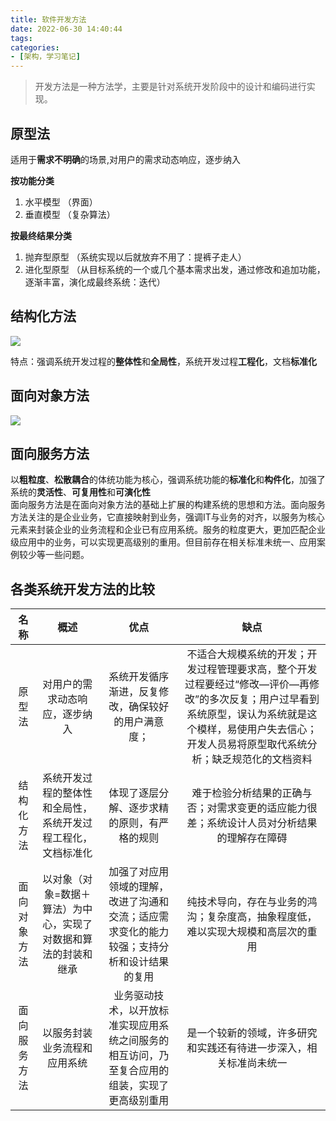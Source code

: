 ```yaml
---
title: 软件开发方法
date: 2022-06-30 14:40:44
tags:
categories:
- [架构，学习笔记]
---
```

> 开发方法是一种方法学，主要是针对系统开发阶段中的设计和编码进行实现。

## 原型法 ##
适用于**需求不明确**的场景,对用户的需求动态响应，逐步纳入<br>

**按功能分类**
1. 水平模型 （界面）
2. 垂直模型 （复杂算法）

**按最终结果分类**
1. 抛弃型原型 （系统实现以后就放弃不用了：提裤子走人）
2. 进化型原型 （从目标系统的一个或几个基本需求出发，通过修改和追加功能，逐渐丰富，演化成最终系统：迭代）

## 结构化方法 ##
![](http://rebp38war.bkt.clouddn.com/img/jiegou.png)


特点：强调系统开发过程的**整体性**和**全局性**，系统开发过程**工程化**，文档**标准化**

## 面向对象方法 ##

![](http://rebp38war.bkt.clouddn.com/img/20220720105445.png)
## 面向服务方法 ##

以**粗粒度**、**松散耦合**的体统功能为核心，强调系统功能的**标准化**和**构件化**，加强了系统的**灵活性**、**可复用性**和**可演化性**<br>
面向服务方法是在面向对象方法的基础上扩展的构建系统的思想和方法。面向服务方法关注的是企业业务，它直接映射到业务，强调IT与业务的对齐，以服务为核心元素来封装企业的业务流程和企业已有应用系统。服务的粒度更大，更加匹配企业级应用中的业务，可以实现更高级别的重用。但目前存在相关标准未统一、应用案例较少等一些问题。

## 各类系统开发方法的比较 ##
| 名称 | 概述 | 优点 | 缺点 |
| :----: | :----: | :----: | :----: |
| 原型法 | 对用户的需求动态响应，逐步纳入 | 系统开发循序渐进，反复修改，确保较好的用户满意度； | 不适合大规模系统的开发；开发过程管理要求高，整个开发过程要经过“修改—评价—再修改”的多次反复；用户过早看到系统原型，误认为系统就是这个模样，易使用户失去信心；开发人员易将原型取代系统分析；缺乏规范化的文档资料 |
| 结构化方法 | 系统开发过程的整体性和全局性，系统开发过程工程化，文档标准化 | 体现了逐层分解、逐步求精的原则，有严格的规则 | 难于检验分析结果的正确与否；对需求变更的适应能力很差；系统设计人员对分析结果的理解存在障碍 |
| 面向对象方法 | 以对象（对象=数据＋算法）为中心，实现了对数据和算法的封装和继承 | 加强了对应用领域的理解，改进了沟通和交流；适应需求变化的能力较强；支持分析和设计结果的复用 | 纯技术导向，存在与业务的鸿沟；复杂度高，抽象程度低，难以实现大规模和高层次的重用 |
| 面向服务方法 | 以服务封装业务流程和应用系统 | 业务驱动技术，以开放标准实现应用系统之间服务的相互访问，乃至复合应用的组装，实现了更高级别重用 | 是一个较新的领域，许多研究和实践还有待进一步深入，相关标准尚未统一 |